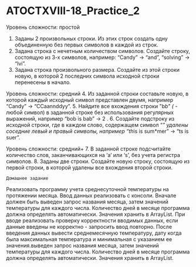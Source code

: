 # ATOCTXVIII-18_Practice_2
Уровень сложности: простой
1. Заданы 2 произвольных строки. Из этих строк создать одну объединенную без первых символов в каждой из строк.
2. Задана строка с нечетным количеством символов. Создайте строку, состоящую из 3-х символов, например: “Candy” -> 
“and”, “solving” -> “lvi”. 
3. Задана строка произвольного размера. Создайте из этой строки новую, в которой 2 последних символа исходной строки 
перенесены в начало.
 
 
Уровень сложности: средний
4. Из заданной строки составьте новую, в которой каждый исходный символ представлен двумя, 
например “Candy” -> “CCaannddyy”.
5. Найдите все вхождения строки "b*b" (* - любой символ) в заданной строке без использования регулярных
выражений, например
“bob is bab” -> 2 .
6. Создайте подстроку из исходной строки, где в каждом слово, содержащем символ “*” удалены соседние левый и 
правый символы, например “th*is is sum*mer” -> “ts is suer”. 
 
Уровень сложности: средний+
7.  В заданной строке подсчитайте количество слов, заканчивающихся на ‘a’ или ‘s’, без учета регистра символов.
8. Заданы две строки. Создайте новую строку, состоящую из первой строки, в которой удалены все вхождения второй строки.

	Домашнее задание

Реализовать программу учета среднесуточной температуры на протяжении месяца. Ввод данных реализовать с консоли. Вначале должен 
быть выведен запрос названия месяца, затем значений температуры для каждого числа. Количество дней в месяце программа должна 
определять автоматически.  Значения хранить в ArrayList. При вводе реализовать проверку корректности вводимых данных, если данные 
введены не корректно - запросить ввод повторно. После введения данных вывести среднемесячную температуру,  дату когда была 
максимальная температура и минимальная с указанием ее значения.выведен запрос названия месяца, затем значений температуры для 
каждого числа. Количество дней в месяце программа должна определять автоматически.  Значения хранить в ArrayList. 

